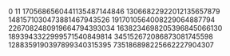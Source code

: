 0
11
1705686560441135487144846
13066822922012135657879
1481571030473881467943526
1917010564008229064887794
2267082480919664794393034
1638234698205396845066130
1893943322999571540849814
345152672086873081745598
1288359190397899340315395
735186898225662227904307
